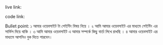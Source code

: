 live link:

code link:


Bullet point:
১ আমার ওয়েবসাইট টা পেইন্টিং বিষয় নিয়ে ।
২ আমি আমার ওয়েবসাইট এর মাধ্যমে পেইন্টিং এর সার্ভিস দিয়ে থাকি ।
৩ আমি আমার ওয়েবসাইট এ আমার সম্পর্কে কিছু বার্তা লিখে রাখছি ।
৪ আমার ওয়েবসাইট এর মাধ্যমে আপনিও বুক দিতে পারবেন।
